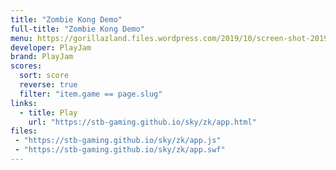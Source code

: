 ```yaml
---
title: "Zombie Kong Demo"
full-title: "Zombie Kong Demo"
menu: https://gorillazland.files.wordpress.com/2019/10/screen-shot-2019-10-17-at-3.34.07-pm.png
developer: PlayJam 
brand: PlayJam
scores:
  sort: score
  reverse: true
  filter: "item.game == page.slug"
links:
  - title: Play
    url: "https://stb-gaming.github.io/sky/zk/app.html"
files:
 - "https://stb-gaming.github.io/sky/zk/app.js"
 - "https://stb-gaming.github.io/sky/zk/app.swf"
---
```

